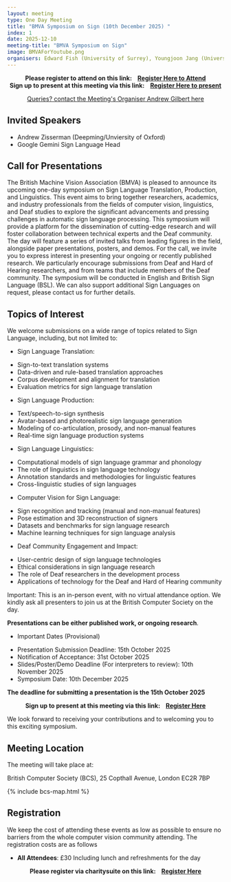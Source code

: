 ```yaml
---
layout: meeting
type: One Day Meeting
title: "BMVA Symposium on Sign (10th December 2025) "
index: 1
date: 2025-12-10
meeting-title: "BMVA Symposium on Sign"
image: BMVAForYoutube.png
organisers: Edward Fish (University of Surrey), Youngjoon Jang (University of Oxford, VGG), Özge Mercanoğlu Sincan (University of Surrey)
---
```


<div class="alert mt-3 alert-info" style="text-align:center;">
<span><strong>Please register to attend on this link: &nbsp;&nbsp;
<a class="btn btn-warning" role="button" href="https://bmva.charitysuite.com/events/pmvihyso">Register Here to Attend</a></strong></span>
</div>

<div class="alert mt-3 alert-info" style="text-align:center;">
<span><strong>Sign up to present at this meeting via this link: &nbsp;&nbsp;
<a class="btn btn-warning" role="button" href="https://bmva.charitysuite.com/forms/y3tedpnu">Register Here to present</a></strong></span>
</div>

<p style="text-align: center;">
<a class="btn btn-info" role="button" href="mailto:a.gilbert@surrey.ac.uk">Queries? contact the Meeting's Organiser Andrew Gilbert here</a></p>

## Invited Speakers


* Andrew Zisserman (Deepming/Unviersity of Oxford)
* Google Gemini Sign Language Head


## Call for Presentations

The British Machine Vision Association (BMVA) is pleased to announce its upcoming one-day symposium on Sign Language Translation, Production, and Linguistics. This event aims to bring together researchers, academics, and industry professionals from the fields of computer vision, linguistics, and Deaf studies to explore the significant advancements and pressing challenges in automatic sign language processing.
This symposium will provide a platform for the dissemination of cutting-edge research and will foster collaboration between technical experts and the Deaf community. The day will feature a series of invited talks from leading figures in the field, alongside paper presentations, posters, and demos.
For the call, we invite you to express interest in presenting your ongoing or recently published research. We particularly encourage submissions from Deaf and Hard of Hearing researchers, and from teams that include members of the Deaf community. The symposium will be conducted in English and British Sign Language (BSL). We can also support additional Sign Languages on request, please contact us for further details. 

## Topics of Interest
We welcome submissions on a wide range of topics related to Sign Language, including, but not limited to:
* Sign Language Translation:
- Sign-to-text translation systems
- Data-driven and rule-based translation approaches
- Corpus development and alignment for translation
- Evaluation metrics for sign language translation
* Sign Language Production:
- Text/speech-to-sign synthesis
- Avatar-based and photorealistic sign language generation
- Modeling of co-articulation, prosody, and non-manual features
- Real-time sign language production systems
* Sign Language Linguistics:
- Computational models of sign language grammar and phonology
- The role of linguistics in sign language technology
- Annotation standards and methodologies for linguistic features
- Cross-linguistic studies of sign languages
* Computer Vision for Sign Language:
- Sign recognition and tracking (manual and non-manual features)
- Pose estimation and 3D reconstruction of signers
- Datasets and benchmarks for sign language research
- Machine learning techniques for sign language analysis
* Deaf Community Engagement and Impact:
- User-centric design of sign language technologies
- Ethical considerations in sign language research
- The role of Deaf researchers in the development process
- Applications of technology for the Deaf and Hard of Hearing community

Important: This is an in-person event, with no virtual attendance option. We kindly ask all presenters to join us at the British Computer Society on the day.

**Presentations can be either published work, or ongoing research**. 

* Important Dates (Provisional)
- Presentation Submission Deadline: 15th October 2025
- Notification of Acceptance: 31st October 2025
- Slides/Poster/Demo Deadline (For interpreters to review): 10th November 2025
- Symposium Date: 10th December 2025

**The deadline for submitting a presentation is the 15th October 2025**

<div class="alert mt-3 alert-info" style="text-align:center;">
<span><strong>Sign up to present at this meeting via this link: &nbsp;&nbsp;
<a class="btn btn-warning" role="button" href="https://bmva.charitysuite.com/forms/y3tedpnu">Register Here</a></strong></span>
</div>

We look forward to receiving your contributions and to welcoming you to this exciting symposium.

## Meeting Location

The meeting will take place at:

British Computer Society (BCS), 25 Copthall Avenue, London EC2R 7BP

{% include bcs-map.html %}

## Registration

We keep the cost of attending these events as low as possible to ensure no barriers from the whole computer vision community attending. 
The registration costs are as follows 
- **All Attendees**:  £30
Including lunch and refreshments for the day


<div class="alert mt-3 alert-info" style="text-align:center;">
<span><strong>Please register via charitysuite on this link: &nbsp;&nbsp;
<a class="btn btn-warning" role="button" href="https://bmva.charitysuite.com/events/pmvihyso">Register Here</a></strong></span>
</div>




